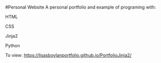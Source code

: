 

#Personal Website
A personal portfolio and example of programing with:

HTML

CSS

Jinja2

Python


To view:
https://lisasboylanportfolio.github.io/PortfolioJinja2/
